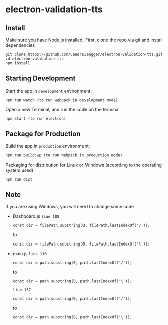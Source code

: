 # electron-validation-tts

## Install

Make sure you have [Node.js](https://nodejs.org/en/) installed,
First, clone the repo via git and install dependencies

```
git clone https://github.com/CandraJengger/electron-validation-tts.git
cd electron-validation-tts
npm install
```

## Starting Development

Start the app in `development` environment:

```
npm run watch (to run webpack in development mode)
```

Open a new Terminal, and run the code on the terminal

```
npm start (to run electron)
```

## Package for Production

Build the app in `production` environment:

```
npm run build:wp (to run webpack in production mode)
```

Packaging for distribution for Linux or Windows (according to the operating system used)

```
npm run dist
```

## Note

If you are using Windows, you will need to change some code

- Dashboard.js
  `line 188`
  ```
  const dir = filePath.substring(0, filePath.lastIndexOf('/'));
  ```
  to
  ```
  const dir = filePath.substring(0, filePath.lastIndexOf('\'));
  ```
- main.js
  `line 110`
  ```
  const dir = path.substring(0, path.lastIndexOf('/'));
  ```
  to
  ```
  const dir = path.substring(0, path.lastIndexOf('\'));
  ```
  `line 137`
  ```
  const dir = path.substring(0, path.lastIndexOf('/'));
  ```
  to
  ```
  const dir = path.substring(0, path.lastIndexOf('\'));
  ```
